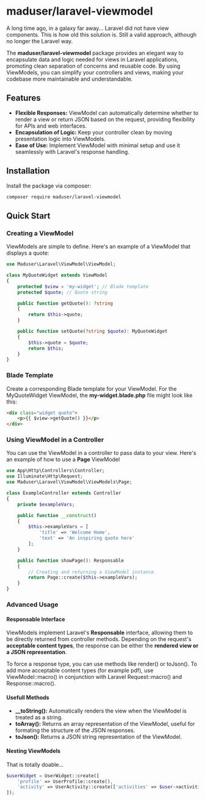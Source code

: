 # maduser/laravel-viewmodel

A long time ago, in a galaxy far away... Laravel did not have view components. This is how old this solution is. Still a valid approach, although no longer the Laravel way.

The **maduser/laravel-viewmodel** package provides an elegant way to encapsulate data and logic needed for views in Laravel applications, promoting clean separation of concerns and reusable code. By using ViewModels, you can simplify your controllers and views, making your codebase more maintainable and understandable.

## Features
- **Flexible Responses:** ViewModel can automatically determine whether to render a view or return JSON based on the request, providing flexibility for APIs and web interfaces.
- **Encapsulation of Logic:** Keep your controller clean by moving presentation logic into ViewModels.
- **Ease of Use:** Implement ViewModel with minimal setup and use it seamlessly with Laravel's response handling.

## Installation
Install the package via composer:
```bash
composer require maduser/laravel-viewmodel
```

## Quick Start

### Creating a ViewModel
ViewModels are simple to define. Here's an example of a ViewModel that displays a quote:
```php 
use Maduser\Laravel\ViewModel\ViewModel;

class MyQuoteWidget extends ViewModel
{
    protected $view = 'my-widget'; // Blade template
    protected $quote; // Quote string

    public function getQuote(): ?string
    {
        return $this->quote;
    }

    public function setQuote(?string $quote): MyQuoteWidget
    {
        $this->quote = $quote;
        return $this;
    }
}
```

### Blade Template
Create a corresponding Blade template for your ViewModel. For the MyQuoteWidget ViewModel, the **my-widget.blade.php** file might look like this:
```html
<div class="widget quote">
    <p>{{ $view->getQuote() }}</p>
</div>
```

### Using ViewModel in a Controller
You can use the ViewModel in a controller to pass data to your view. Here's an example of how to use a **Page** ViewModel

```php
use App\Http\Controllers\Controller;
use Illuminate\Http\Request;
use Maduser\Laravel\ViewModel\ViewModels\Page;

class ExampleController extends Controller
{
    private $exampleVars;

    public function __construct()
    {
        $this->exampleVars = [
            'title' => 'Welcome Home',
            'text' => 'An inspiring quote here'
        ];
    }

    public function showPage(): Responsable
    {
        // Creating and returning a ViewModel instance
        return Page::create($this->exampleVars);
    }
}

```

### Advanced Usage

#### Responsable Interface
ViewModels implement Laravel's **Responsable** interface, allowing them to be directly returned from controller methods. Depending on the request's **acceptable content types**, the response can be either the **rendered view or a JSON representation**.

To force a response type, you can use methods like render() or toJson().
To add more acceptable content types (for example pdf), use ViewModel::macro() in conjunction with Laravel Request::macro() and Response::macro().

#### Usefull Methods
- **__toString():** Automatically renders the view when the ViewModel is treated as a string.
- **toArray():** Returns an array representation of the ViewModel, useful for formating the structure of the JSON responses.
- **toJson():** Returns a JSON string representation of the ViewModel.

#### Nesting ViewModels
That is totally doable...
```php
$userWidget = UserWidget::create([
    'profile' => UserProfile::create(),
    'activity' => UserActivity::create(['activities' => $user->activities])
]);
```
